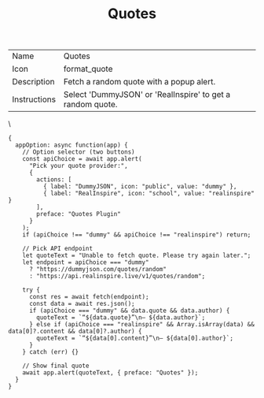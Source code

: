 ﻿---
title: Quotes
uuid: 66a86fe2-9e22-11f0-a1ed-c3ae864d7de0
version: 46
created: '2025-09-30T22:55:06+05:30'
updated: '2025-10-01T20:23:52+05:30'
tags:
  - '-9-permanent'
  - '-amplenote/mine'
---

| | |
|-|-|
|Name<!-- {"cell":{"colwidth":102}} -->|Quotes|
|Icon<!-- {"cell":{"colwidth":105}} -->|format_quote|
|Description|Fetch a random quote with a popup alert.|
|Instructions|Select 'DummyJSON' or 'RealInspire' to get a random quote.|
\

```
{
  appOption: async function(app) {
    // Option selector (two buttons)
    const apiChoice = await app.alert(
      "Pick your quote provider:",
      {
        actions: [
          { label: "DummyJSON", icon: "public", value: "dummy" },
          { label: "RealInspire", icon: "school", value: "realinspire" }
        ],
        preface: "Quotes Plugin"
      }
    );
    if (apiChoice !== "dummy" && apiChoice !== "realinspire") return;

    // Pick API endpoint
    let quoteText = "Unable to fetch quote. Please try again later.";
    let endpoint = apiChoice === "dummy"
      ? "https://dummyjson.com/quotes/random"
      : "https://api.realinspire.live/v1/quotes/random";

    try {
      const res = await fetch(endpoint);
      const data = await res.json();
      if (apiChoice === "dummy" && data.quote && data.author) {
        quoteText = `“${data.quote}”\n— ${data.author}`;
      } else if (apiChoice === "realinspire" && Array.isArray(data) && data[0]?.content && data[0]?.author) {
        quoteText = `“${data[0].content}”\n— ${data[0].author}`;
      }
    } catch (err) {}

    // Show final quote
    await app.alert(quoteText, { preface: "Quotes" });
  }
}
```